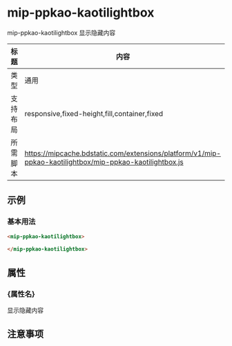 # mip-ppkao-kaotilightbox

mip-ppkao-kaotilightbox 显示隐藏内容

标题|内容
----|----
类型|通用
支持布局|responsive,fixed-height,fill,container,fixed
所需脚本|https://mipcache.bdstatic.com/extensions/platform/v1/mip-ppkao-kaotilightbox/mip-ppkao-kaotilightbox.js

## 示例

### 基本用法
```html
<mip-ppkao-kaotilightbox>
    
</mip-ppkao-kaotilightbox>
```

## 属性

### {属性名}

显示隐藏内容

## 注意事项

